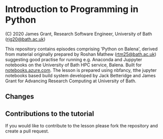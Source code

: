 # Introduction to Programming in Python

(C) 2020 James Grant, Research Software Engineer, University of Bath (rjg20@bath.ac.uk)

This repository contains episodes comprising 'Python on Balena', derived from material originally prepared by Roshan Mathew (rtm25@bath.ac.uk) suggesting good practise for running e.g. Anaconda and Juppyter notebooks on the University of Bath HPC service, Balena.  Built for [notebooks.azure.com](https://notebooks.azure.com).
The lesson is prepared using nbfancy, tthe jupyter notebooks based build system developed by Jack Betteridge and James Grant for Advancing Research Computing at University of Bath.

## Changes

## Contributions to the tutorial

If you would like to contribute to the lesson please fork the repository and create a pull request.

